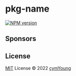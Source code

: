 # pkg-name

[![NPM version](https://img.shields.io/npm/v/pkg-name?color=a1b858&label=)](https://www.npmjs.com/package/pkg-name)

## Sponsors

<p align="center">
</p>

## License

[MIT](./LICENSE) License © 2022 [cymYoung](https://github.com/cuiyiming1998)
